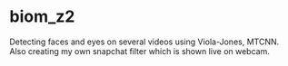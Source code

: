 # biom_z2
Detecting faces and eyes on several videos using Viola-Jones, MTCNN. Also creating my own snapchat filter which is shown live on webcam.
